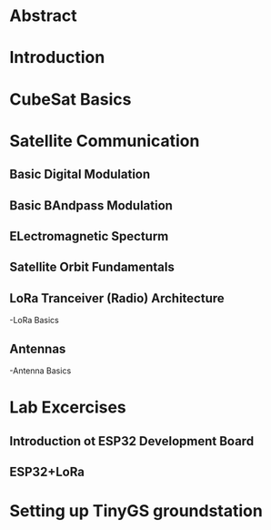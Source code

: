 # Abstract


# Introduction

# CubeSat Basics

# Satellite Communication
## Basic Digital Modulation
## Basic BAndpass Modulation
## ELectromagnetic Specturm
## Satellite Orbit Fundamentals
## LoRa Tranceiver (Radio) Architecture
  -LoRa Basics 
## Antennas
  -Antenna Basics

# Lab Excercises
## Introduction ot ESP32 Development Board
## ESP32+LoRa

# Setting up TinyGS groundstation
